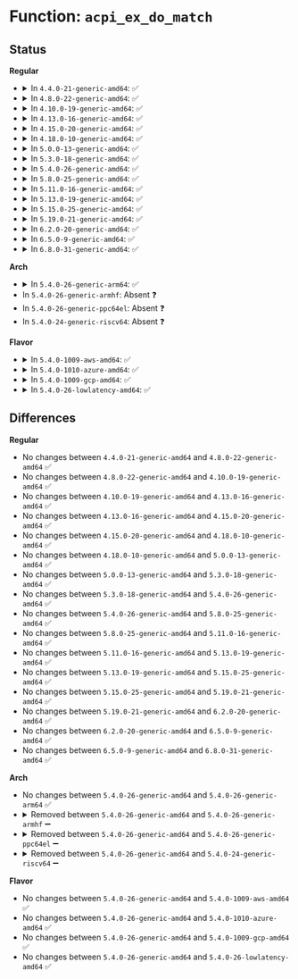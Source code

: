 # Function: <code>acpi_ex_do_match</code>

## Status
<b>Regular</b>
<ul>
<li>
<details>
<summary>In <code>4.4.0-21-generic-amd64</code>: ✅</summary>

```c
u8 acpi_ex_do_match(u32 match_op, union acpi_operand_object * package_obj, union acpi_operand_object * match_obj)
```

```json
{
  "name": "acpi_ex_do_match",
  "collision_type": "Unique Static",
  "inline_type": "No",
  "funcs": [
    {
      "addr": 18446744071583660783,
      "name": "acpi_ex_do_match",
      "external": false,
      "loc": "drivers/acpi/acpica/exoparg6.c:97",
      "file": "drivers/acpi/acpica/exoparg6.c",
      "inline": "seen, unknown",
      "caller_inline": [],
      "caller_func": [
        "drivers/acpi/acpica/exoparg6.c:acpi_ex_opcode_6A_0T_1R",
        "drivers/acpi/acpica/exoparg6.c:acpi_ex_opcode_6A_0T_1R"
      ]
    }
  ],
  "symbols": [
    {
      "addr": 18446744071583660783,
      "name": "acpi_ex_do_match",
      "section": ".text",
      "bind": "STB_LOCAL",
      "size": 175
    }
  ]
}
```
</details>
</li>
<li>
<details>
<summary>In <code>4.8.0-22-generic-amd64</code>: ✅</summary>

```c
u8 acpi_ex_do_match(u32 match_op, union acpi_operand_object * package_obj, union acpi_operand_object * match_obj)
```

```json
{
  "name": "acpi_ex_do_match",
  "collision_type": "Unique Static",
  "inline_type": "No",
  "funcs": [
    {
      "addr": 18446744071583985166,
      "name": "acpi_ex_do_match",
      "external": false,
      "loc": "drivers/acpi/acpica/exoparg6.c:97",
      "file": "drivers/acpi/acpica/exoparg6.c",
      "inline": "seen, unknown",
      "caller_inline": [],
      "caller_func": [
        "drivers/acpi/acpica/exoparg6.c:acpi_ex_opcode_6A_0T_1R",
        "drivers/acpi/acpica/exoparg6.c:acpi_ex_opcode_6A_0T_1R"
      ]
    }
  ],
  "symbols": [
    {
      "addr": 18446744071583985166,
      "name": "acpi_ex_do_match",
      "section": ".text",
      "bind": "STB_LOCAL",
      "size": 175
    }
  ]
}
```
</details>
</li>
<li>
<details>
<summary>In <code>4.10.0-19-generic-amd64</code>: ✅</summary>

```c
u8 acpi_ex_do_match(u32 match_op, union acpi_operand_object * package_obj, union acpi_operand_object * match_obj)
```

```json
{
  "name": "acpi_ex_do_match",
  "collision_type": "Unique Static",
  "inline_type": "No",
  "funcs": [
    {
      "addr": 18446744071584126562,
      "name": "acpi_ex_do_match",
      "external": false,
      "loc": "drivers/acpi/acpica/exoparg6.c:97",
      "file": "drivers/acpi/acpica/exoparg6.c",
      "inline": "seen, unknown",
      "caller_inline": [],
      "caller_func": [
        "drivers/acpi/acpica/exoparg6.c:acpi_ex_opcode_6A_0T_1R",
        "drivers/acpi/acpica/exoparg6.c:acpi_ex_opcode_6A_0T_1R"
      ]
    }
  ],
  "symbols": [
    {
      "addr": 18446744071584126562,
      "name": "acpi_ex_do_match",
      "section": ".text",
      "bind": "STB_LOCAL",
      "size": 175
    }
  ]
}
```
</details>
</li>
<li>
<details>
<summary>In <code>4.13.0-16-generic-amd64</code>: ✅</summary>

```c
u8 acpi_ex_do_match(u32 match_op, union acpi_operand_object * package_obj, union acpi_operand_object * match_obj)
```

```json
{
  "name": "acpi_ex_do_match",
  "collision_type": "Unique Static",
  "inline_type": "No",
  "funcs": [
    {
      "addr": 18446744071584193679,
      "name": "acpi_ex_do_match",
      "external": false,
      "loc": "drivers/acpi/acpica/exoparg6.c:97",
      "file": "drivers/acpi/acpica/exoparg6.c",
      "inline": "seen, unknown",
      "caller_inline": [],
      "caller_func": [
        "drivers/acpi/acpica/exoparg6.c:acpi_ex_opcode_6A_0T_1R",
        "drivers/acpi/acpica/exoparg6.c:acpi_ex_opcode_6A_0T_1R"
      ]
    }
  ],
  "symbols": [
    {
      "addr": 18446744071584193679,
      "name": "acpi_ex_do_match",
      "section": ".text",
      "bind": "STB_LOCAL",
      "size": 175
    }
  ]
}
```
</details>
</li>
<li>
<details>
<summary>In <code>4.15.0-20-generic-amd64</code>: ✅</summary>

```c
u8 acpi_ex_do_match(u32 match_op, union acpi_operand_object * package_obj, union acpi_operand_object * match_obj)
```

```json
{
  "name": "acpi_ex_do_match",
  "collision_type": "Unique Static",
  "inline_type": "No",
  "funcs": [
    {
      "addr": 18446744071584513900,
      "name": "acpi_ex_do_match",
      "external": false,
      "loc": "drivers/acpi/acpica/exoparg6.c:97",
      "file": "drivers/acpi/acpica/exoparg6.c",
      "inline": "seen, unknown",
      "caller_inline": [],
      "caller_func": [
        "drivers/acpi/acpica/exoparg6.c:acpi_ex_opcode_6A_0T_1R",
        "drivers/acpi/acpica/exoparg6.c:acpi_ex_opcode_6A_0T_1R"
      ]
    }
  ],
  "symbols": [
    {
      "addr": 18446744071584513900,
      "name": "acpi_ex_do_match",
      "section": ".text",
      "bind": "STB_LOCAL",
      "size": 181
    }
  ]
}
```
</details>
</li>
<li>
<details>
<summary>In <code>4.18.0-10-generic-amd64</code>: ✅</summary>

```c
u8 acpi_ex_do_match(u32 match_op, union acpi_operand_object * package_obj, union acpi_operand_object * match_obj)
```

```json
{
  "name": "acpi_ex_do_match",
  "collision_type": "Unique Static",
  "inline_type": "No",
  "funcs": [
    {
      "addr": 18446744071584738334,
      "name": "acpi_ex_do_match",
      "external": false,
      "loc": "drivers/acpi/acpica/exoparg6.c:63",
      "file": "drivers/acpi/acpica/exoparg6.c",
      "inline": "seen, unknown",
      "caller_inline": [],
      "caller_func": [
        "drivers/acpi/acpica/exoparg6.c:acpi_ex_opcode_6A_0T_1R",
        "drivers/acpi/acpica/exoparg6.c:acpi_ex_opcode_6A_0T_1R"
      ]
    }
  ],
  "symbols": [
    {
      "addr": 18446744071584738334,
      "name": "acpi_ex_do_match",
      "section": ".text",
      "bind": "STB_LOCAL",
      "size": 181
    }
  ]
}
```
</details>
</li>
<li>
<details>
<summary>In <code>5.0.0-13-generic-amd64</code>: ✅</summary>

```c
u8 acpi_ex_do_match(u32 match_op, union acpi_operand_object * package_obj, union acpi_operand_object * match_obj)
```

```json
{
  "name": "acpi_ex_do_match",
  "collision_type": "Unique Static",
  "inline_type": "No",
  "funcs": [
    {
      "addr": 18446744071584837988,
      "name": "acpi_ex_do_match",
      "external": false,
      "loc": "drivers/acpi/acpica/exoparg6.c:63",
      "file": "drivers/acpi/acpica/exoparg6.c",
      "inline": "seen, unknown",
      "caller_inline": [],
      "caller_func": [
        "drivers/acpi/acpica/exoparg6.c:acpi_ex_opcode_6A_0T_1R",
        "drivers/acpi/acpica/exoparg6.c:acpi_ex_opcode_6A_0T_1R"
      ]
    }
  ],
  "symbols": [
    {
      "addr": 18446744071584837988,
      "name": "acpi_ex_do_match",
      "section": ".text",
      "bind": "STB_LOCAL",
      "size": 190
    }
  ]
}
```
</details>
</li>
<li>
<details>
<summary>In <code>5.3.0-18-generic-amd64</code>: ✅</summary>

```c
u8 acpi_ex_do_match(u32 match_op, union acpi_operand_object * package_obj, union acpi_operand_object * match_obj)
```

```json
{
  "name": "acpi_ex_do_match",
  "collision_type": "Unique Static",
  "inline_type": "No",
  "funcs": [
    {
      "addr": 18446744071585041598,
      "name": "acpi_ex_do_match",
      "external": false,
      "loc": "drivers/acpi/acpica/exoparg6.c:63",
      "file": "drivers/acpi/acpica/exoparg6.c",
      "inline": "seen, unknown",
      "caller_inline": [],
      "caller_func": [
        "drivers/acpi/acpica/exoparg6.c:acpi_ex_opcode_6A_0T_1R",
        "drivers/acpi/acpica/exoparg6.c:acpi_ex_opcode_6A_0T_1R"
      ]
    }
  ],
  "symbols": [
    {
      "addr": 18446744071585041598,
      "name": "acpi_ex_do_match",
      "section": ".text",
      "bind": "STB_LOCAL",
      "size": 196
    }
  ]
}
```
</details>
</li>
<li>
<details>
<summary>In <code>5.4.0-26-generic-amd64</code>: ✅</summary>

```c
u8 acpi_ex_do_match(u32 match_op, union acpi_operand_object * package_obj, union acpi_operand_object * match_obj)
```

```json
{
  "name": "acpi_ex_do_match",
  "collision_type": "Unique Static",
  "inline_type": "No",
  "funcs": [
    {
      "addr": 18446744071585177683,
      "name": "acpi_ex_do_match",
      "external": false,
      "loc": "drivers/acpi/acpica/exoparg6.c:63",
      "file": "drivers/acpi/acpica/exoparg6.c",
      "inline": "seen, unknown",
      "caller_inline": [],
      "caller_func": [
        "drivers/acpi/acpica/exoparg6.c:acpi_ex_opcode_6A_0T_1R",
        "drivers/acpi/acpica/exoparg6.c:acpi_ex_opcode_6A_0T_1R"
      ]
    }
  ],
  "symbols": [
    {
      "addr": 18446744071585177683,
      "name": "acpi_ex_do_match",
      "section": ".text",
      "bind": "STB_LOCAL",
      "size": 196
    }
  ]
}
```
</details>
</li>
<li>
<details>
<summary>In <code>5.8.0-25-generic-amd64</code>: ✅</summary>

```c
u8 acpi_ex_do_match(u32 match_op, union acpi_operand_object * package_obj, union acpi_operand_object * match_obj)
```

```json
{
  "name": "acpi_ex_do_match",
  "collision_type": "Unique Static",
  "inline_type": "No",
  "funcs": [
    {
      "addr": 18446744071585882987,
      "name": "acpi_ex_do_match",
      "external": false,
      "loc": "drivers/acpi/acpica/exoparg6.c:63",
      "file": "drivers/acpi/acpica/exoparg6.c",
      "inline": "seen, unknown",
      "caller_inline": [],
      "caller_func": [
        "drivers/acpi/acpica/exoparg6.c:acpi_ex_opcode_6A_0T_1R",
        "drivers/acpi/acpica/exoparg6.c:acpi_ex_opcode_6A_0T_1R"
      ]
    }
  ],
  "symbols": [
    {
      "addr": 18446744071585882987,
      "name": "acpi_ex_do_match",
      "section": ".text",
      "bind": "STB_LOCAL",
      "size": 196
    }
  ]
}
```
</details>
</li>
<li>
<details>
<summary>In <code>5.11.0-16-generic-amd64</code>: ✅</summary>

```c
u8 acpi_ex_do_match(u32 match_op, union acpi_operand_object * package_obj, union acpi_operand_object * match_obj)
```

```json
{
  "name": "acpi_ex_do_match",
  "collision_type": "Unique Static",
  "inline_type": "No",
  "funcs": [
    {
      "addr": 18446744071586004095,
      "name": "acpi_ex_do_match",
      "external": false,
      "loc": "drivers/acpi/acpica/exoparg6.c:63",
      "file": "drivers/acpi/acpica/exoparg6.c",
      "inline": "seen, unknown",
      "caller_inline": [],
      "caller_func": [
        "drivers/acpi/acpica/exoparg6.c:acpi_ex_opcode_6A_0T_1R",
        "drivers/acpi/acpica/exoparg6.c:acpi_ex_opcode_6A_0T_1R"
      ]
    }
  ],
  "symbols": [
    {
      "addr": 18446744071586004095,
      "name": "acpi_ex_do_match",
      "section": ".text",
      "bind": "STB_LOCAL",
      "size": 196
    }
  ]
}
```
</details>
</li>
<li>
<details>
<summary>In <code>5.13.0-19-generic-amd64</code>: ✅</summary>

```c
u8 acpi_ex_do_match(u32 match_op, union acpi_operand_object * package_obj, union acpi_operand_object * match_obj)
```

```json
{
  "name": "acpi_ex_do_match",
  "collision_type": "Unique Static",
  "inline_type": "No",
  "funcs": [
    {
      "addr": 18446744071585881117,
      "name": "acpi_ex_do_match",
      "external": false,
      "loc": "drivers/acpi/acpica/exoparg6.c:63",
      "file": "drivers/acpi/acpica/exoparg6.c",
      "inline": "seen, unknown",
      "caller_inline": [],
      "caller_func": [
        "drivers/acpi/acpica/exoparg6.c:acpi_ex_opcode_6A_0T_1R",
        "drivers/acpi/acpica/exoparg6.c:acpi_ex_opcode_6A_0T_1R"
      ]
    }
  ],
  "symbols": [
    {
      "addr": 18446744071585881117,
      "name": "acpi_ex_do_match",
      "section": ".text",
      "bind": "STB_LOCAL",
      "size": 196
    }
  ]
}
```
</details>
</li>
<li>
<details>
<summary>In <code>5.15.0-25-generic-amd64</code>: ✅</summary>

```c
u8 acpi_ex_do_match(u32 match_op, union acpi_operand_object * package_obj, union acpi_operand_object * match_obj)
```

```json
{
  "name": "acpi_ex_do_match",
  "collision_type": "Unique Static",
  "inline_type": "No",
  "funcs": [
    {
      "addr": 18446744071586368582,
      "name": "acpi_ex_do_match",
      "external": false,
      "loc": "drivers/acpi/acpica/exoparg6.c:63",
      "file": "drivers/acpi/acpica/exoparg6.c",
      "inline": "seen, unknown",
      "caller_inline": [],
      "caller_func": [
        "drivers/acpi/acpica/exoparg6.c:acpi_ex_opcode_6A_0T_1R",
        "drivers/acpi/acpica/exoparg6.c:acpi_ex_opcode_6A_0T_1R"
      ]
    }
  ],
  "symbols": [
    {
      "addr": 18446744071586368582,
      "name": "acpi_ex_do_match",
      "section": ".text",
      "bind": "STB_LOCAL",
      "size": 196
    }
  ]
}
```
</details>
</li>
<li>
<details>
<summary>In <code>5.19.0-21-generic-amd64</code>: ✅</summary>

```c
u8 acpi_ex_do_match(u32 match_op, union acpi_operand_object * package_obj, union acpi_operand_object * match_obj)
```

```json
{
  "name": "acpi_ex_do_match",
  "collision_type": "Unique Static",
  "inline_type": "No",
  "funcs": [
    {
      "addr": 18446744071587616251,
      "name": "acpi_ex_do_match",
      "external": false,
      "loc": "drivers/acpi/acpica/exoparg6.c:63",
      "file": "drivers/acpi/acpica/exoparg6.c",
      "inline": "seen, unknown",
      "caller_inline": [],
      "caller_func": [
        "drivers/acpi/acpica/exoparg6.c:acpi_ex_opcode_6A_0T_1R",
        "drivers/acpi/acpica/exoparg6.c:acpi_ex_opcode_6A_0T_1R"
      ]
    }
  ],
  "symbols": [
    {
      "addr": 18446744071587616251,
      "name": "acpi_ex_do_match",
      "section": ".text",
      "bind": "STB_LOCAL",
      "size": 200
    }
  ]
}
```
</details>
</li>
<li>
<details>
<summary>In <code>6.2.0-20-generic-amd64</code>: ✅</summary>

```c
u8 acpi_ex_do_match(u32 match_op, union acpi_operand_object * package_obj, union acpi_operand_object * match_obj)
```

```json
{
  "name": "acpi_ex_do_match",
  "collision_type": "Unique Static",
  "inline_type": "No",
  "funcs": [
    {
      "addr": 18446744071588912480,
      "name": "acpi_ex_do_match",
      "external": false,
      "loc": "drivers/acpi/acpica/exoparg6.c:63",
      "file": "drivers/acpi/acpica/exoparg6.c",
      "inline": "seen, unknown",
      "caller_inline": [],
      "caller_func": [
        "drivers/acpi/acpica/exoparg6.c:acpi_ex_opcode_6A_0T_1R",
        "drivers/acpi/acpica/exoparg6.c:acpi_ex_opcode_6A_0T_1R"
      ]
    }
  ],
  "symbols": [
    {
      "addr": 18446744071588912480,
      "name": "acpi_ex_do_match",
      "section": ".text",
      "bind": "STB_LOCAL",
      "size": 262
    }
  ]
}
```
</details>
</li>
<li>
<details>
<summary>In <code>6.5.0-9-generic-amd64</code>: ✅</summary>

```c
u8 acpi_ex_do_match(u32 match_op, union acpi_operand_object * package_obj, union acpi_operand_object * match_obj)
```

```json
{
  "name": "acpi_ex_do_match",
  "collision_type": "Unique Static",
  "inline_type": "No",
  "funcs": [
    {
      "addr": 18446744071589202544,
      "name": "acpi_ex_do_match",
      "external": false,
      "loc": "drivers/acpi/acpica/exoparg6.c:63",
      "file": "drivers/acpi/acpica/exoparg6.c",
      "inline": "seen, unknown",
      "caller_inline": [],
      "caller_func": [
        "drivers/acpi/acpica/exoparg6.c:acpi_ex_opcode_6A_0T_1R",
        "drivers/acpi/acpica/exoparg6.c:acpi_ex_opcode_6A_0T_1R"
      ]
    }
  ],
  "symbols": [
    {
      "addr": 18446744071589202544,
      "name": "acpi_ex_do_match",
      "section": ".text",
      "bind": "STB_LOCAL",
      "size": 264
    }
  ]
}
```
</details>
</li>
<li>
<details>
<summary>In <code>6.8.0-31-generic-amd64</code>: ✅</summary>

```c
u8 acpi_ex_do_match(u32 match_op, union acpi_operand_object * package_obj, union acpi_operand_object * match_obj)
```

```json
{
  "name": "acpi_ex_do_match",
  "collision_type": "Unique Static",
  "inline_type": "No",
  "funcs": [
    {
      "addr": 18446744071589509008,
      "name": "acpi_ex_do_match",
      "external": false,
      "loc": "drivers/acpi/acpica/exoparg6.c:63",
      "file": "drivers/acpi/acpica/exoparg6.c",
      "inline": "seen, unknown",
      "caller_inline": [],
      "caller_func": [
        "drivers/acpi/acpica/exoparg6.c:acpi_ex_opcode_6A_0T_1R",
        "drivers/acpi/acpica/exoparg6.c:acpi_ex_opcode_6A_0T_1R"
      ]
    }
  ],
  "symbols": [
    {
      "addr": 18446744071589509008,
      "name": "acpi_ex_do_match",
      "section": ".text",
      "bind": "STB_LOCAL",
      "size": 264
    }
  ]
}
```
</details>
</li>
</ul>
<b>Arch</b>
<ul>
<li>
<details>
<summary>In <code>5.4.0-26-generic-arm64</code>: ✅</summary>

```c
u8 acpi_ex_do_match(u32 match_op, union acpi_operand_object * package_obj, union acpi_operand_object * match_obj)
```

```json
{
  "name": "acpi_ex_do_match",
  "collision_type": "Unique Static",
  "inline_type": "No",
  "funcs": [
    {
      "addr": 18446603336497528132,
      "name": "acpi_ex_do_match",
      "external": false,
      "loc": "drivers/acpi/acpica/exoparg6.c:63",
      "file": "drivers/acpi/acpica/exoparg6.c",
      "inline": "seen, unknown",
      "caller_inline": [],
      "caller_func": [
        "drivers/acpi/acpica/exoparg6.c:acpi_ex_opcode_6A_0T_1R",
        "drivers/acpi/acpica/exoparg6.c:acpi_ex_opcode_6A_0T_1R"
      ]
    }
  ],
  "symbols": [
    {
      "addr": 18446603336497528132,
      "name": "acpi_ex_do_match",
      "section": ".text",
      "bind": "STB_LOCAL",
      "size": 248
    }
  ]
}
```
</details>
</li>
<li>
In <code>5.4.0-26-generic-armhf</code>: Absent ❓
</li>
<li>
In <code>5.4.0-26-generic-ppc64el</code>: Absent ❓
</li>
<li>
In <code>5.4.0-24-generic-riscv64</code>: Absent ❓
</li>
</ul>
<b>Flavor</b>
<ul>
<li>
<details>
<summary>In <code>5.4.0-1009-aws-amd64</code>: ✅</summary>

```c
u8 acpi_ex_do_match(u32 match_op, union acpi_operand_object * package_obj, union acpi_operand_object * match_obj)
```

```json
{
  "name": "acpi_ex_do_match",
  "collision_type": "Unique Static",
  "inline_type": "No",
  "funcs": [
    {
      "addr": 18446744071585061668,
      "name": "acpi_ex_do_match",
      "external": false,
      "loc": "drivers/acpi/acpica/exoparg6.c:63",
      "file": "drivers/acpi/acpica/exoparg6.c",
      "inline": "seen, unknown",
      "caller_inline": [],
      "caller_func": [
        "drivers/acpi/acpica/exoparg6.c:acpi_ex_opcode_6A_0T_1R",
        "drivers/acpi/acpica/exoparg6.c:acpi_ex_opcode_6A_0T_1R"
      ]
    }
  ],
  "symbols": [
    {
      "addr": 18446744071585061668,
      "name": "acpi_ex_do_match",
      "section": ".text",
      "bind": "STB_LOCAL",
      "size": 196
    }
  ]
}
```
</details>
</li>
<li>
<details>
<summary>In <code>5.4.0-1010-azure-amd64</code>: ✅</summary>

```c
u8 acpi_ex_do_match(u32 match_op, union acpi_operand_object * package_obj, union acpi_operand_object * match_obj)
```

```json
{
  "name": "acpi_ex_do_match",
  "collision_type": "Unique Static",
  "inline_type": "No",
  "funcs": [
    {
      "addr": 18446744071584977180,
      "name": "acpi_ex_do_match",
      "external": false,
      "loc": "drivers/acpi/acpica/exoparg6.c:63",
      "file": "drivers/acpi/acpica/exoparg6.c",
      "inline": "seen, unknown",
      "caller_inline": [],
      "caller_func": [
        "drivers/acpi/acpica/exoparg6.c:acpi_ex_opcode_6A_0T_1R",
        "drivers/acpi/acpica/exoparg6.c:acpi_ex_opcode_6A_0T_1R"
      ]
    }
  ],
  "symbols": [
    {
      "addr": 18446744071584977180,
      "name": "acpi_ex_do_match",
      "section": ".text",
      "bind": "STB_LOCAL",
      "size": 196
    }
  ]
}
```
</details>
</li>
<li>
<details>
<summary>In <code>5.4.0-1009-gcp-amd64</code>: ✅</summary>

```c
u8 acpi_ex_do_match(u32 match_op, union acpi_operand_object * package_obj, union acpi_operand_object * match_obj)
```

```json
{
  "name": "acpi_ex_do_match",
  "collision_type": "Unique Static",
  "inline_type": "No",
  "funcs": [
    {
      "addr": 18446744071585129267,
      "name": "acpi_ex_do_match",
      "external": false,
      "loc": "drivers/acpi/acpica/exoparg6.c:63",
      "file": "drivers/acpi/acpica/exoparg6.c",
      "inline": "seen, unknown",
      "caller_inline": [],
      "caller_func": [
        "drivers/acpi/acpica/exoparg6.c:acpi_ex_opcode_6A_0T_1R",
        "drivers/acpi/acpica/exoparg6.c:acpi_ex_opcode_6A_0T_1R"
      ]
    }
  ],
  "symbols": [
    {
      "addr": 18446744071585129267,
      "name": "acpi_ex_do_match",
      "section": ".text",
      "bind": "STB_LOCAL",
      "size": 196
    }
  ]
}
```
</details>
</li>
<li>
<details>
<summary>In <code>5.4.0-26-lowlatency-amd64</code>: ✅</summary>

```c
u8 acpi_ex_do_match(u32 match_op, union acpi_operand_object * package_obj, union acpi_operand_object * match_obj)
```

```json
{
  "name": "acpi_ex_do_match",
  "collision_type": "Unique Static",
  "inline_type": "No",
  "funcs": [
    {
      "addr": 18446744071585235427,
      "name": "acpi_ex_do_match",
      "external": false,
      "loc": "drivers/acpi/acpica/exoparg6.c:63",
      "file": "drivers/acpi/acpica/exoparg6.c",
      "inline": "seen, unknown",
      "caller_inline": [],
      "caller_func": [
        "drivers/acpi/acpica/exoparg6.c:acpi_ex_opcode_6A_0T_1R",
        "drivers/acpi/acpica/exoparg6.c:acpi_ex_opcode_6A_0T_1R"
      ]
    }
  ],
  "symbols": [
    {
      "addr": 18446744071585235427,
      "name": "acpi_ex_do_match",
      "section": ".text",
      "bind": "STB_LOCAL",
      "size": 196
    }
  ]
}
```
</details>
</li>
</ul>

## Differences
<b>Regular</b>
<ul>
<li>
No changes between <code>4.4.0-21-generic-amd64</code> and <code>4.8.0-22-generic-amd64</code> ✅
</li>
<li>
No changes between <code>4.8.0-22-generic-amd64</code> and <code>4.10.0-19-generic-amd64</code> ✅
</li>
<li>
No changes between <code>4.10.0-19-generic-amd64</code> and <code>4.13.0-16-generic-amd64</code> ✅
</li>
<li>
No changes between <code>4.13.0-16-generic-amd64</code> and <code>4.15.0-20-generic-amd64</code> ✅
</li>
<li>
No changes between <code>4.15.0-20-generic-amd64</code> and <code>4.18.0-10-generic-amd64</code> ✅
</li>
<li>
No changes between <code>4.18.0-10-generic-amd64</code> and <code>5.0.0-13-generic-amd64</code> ✅
</li>
<li>
No changes between <code>5.0.0-13-generic-amd64</code> and <code>5.3.0-18-generic-amd64</code> ✅
</li>
<li>
No changes between <code>5.3.0-18-generic-amd64</code> and <code>5.4.0-26-generic-amd64</code> ✅
</li>
<li>
No changes between <code>5.4.0-26-generic-amd64</code> and <code>5.8.0-25-generic-amd64</code> ✅
</li>
<li>
No changes between <code>5.8.0-25-generic-amd64</code> and <code>5.11.0-16-generic-amd64</code> ✅
</li>
<li>
No changes between <code>5.11.0-16-generic-amd64</code> and <code>5.13.0-19-generic-amd64</code> ✅
</li>
<li>
No changes between <code>5.13.0-19-generic-amd64</code> and <code>5.15.0-25-generic-amd64</code> ✅
</li>
<li>
No changes between <code>5.15.0-25-generic-amd64</code> and <code>5.19.0-21-generic-amd64</code> ✅
</li>
<li>
No changes between <code>5.19.0-21-generic-amd64</code> and <code>6.2.0-20-generic-amd64</code> ✅
</li>
<li>
No changes between <code>6.2.0-20-generic-amd64</code> and <code>6.5.0-9-generic-amd64</code> ✅
</li>
<li>
No changes between <code>6.5.0-9-generic-amd64</code> and <code>6.8.0-31-generic-amd64</code> ✅
</li>
</ul>
<b>Arch</b>
<ul>
<li>
No changes between <code>5.4.0-26-generic-amd64</code> and <code>5.4.0-26-generic-arm64</code> ✅
</li>
<li>
<details>
<summary>Removed between <code>5.4.0-26-generic-amd64</code> and <code>5.4.0-26-generic-armhf</code> ➖</summary>

```c
u8 acpi_ex_do_match(u32 match_op, union acpi_operand_object * package_obj, union acpi_operand_object * match_obj)
```
</details>
</li>
<li>
<details>
<summary>Removed between <code>5.4.0-26-generic-amd64</code> and <code>5.4.0-26-generic-ppc64el</code> ➖</summary>

```c
u8 acpi_ex_do_match(u32 match_op, union acpi_operand_object * package_obj, union acpi_operand_object * match_obj)
```
</details>
</li>
<li>
<details>
<summary>Removed between <code>5.4.0-26-generic-amd64</code> and <code>5.4.0-24-generic-riscv64</code> ➖</summary>

```c
u8 acpi_ex_do_match(u32 match_op, union acpi_operand_object * package_obj, union acpi_operand_object * match_obj)
```
</details>
</li>
</ul>
<b>Flavor</b>
<ul>
<li>
No changes between <code>5.4.0-26-generic-amd64</code> and <code>5.4.0-1009-aws-amd64</code> ✅
</li>
<li>
No changes between <code>5.4.0-26-generic-amd64</code> and <code>5.4.0-1010-azure-amd64</code> ✅
</li>
<li>
No changes between <code>5.4.0-26-generic-amd64</code> and <code>5.4.0-1009-gcp-amd64</code> ✅
</li>
<li>
No changes between <code>5.4.0-26-generic-amd64</code> and <code>5.4.0-26-lowlatency-amd64</code> ✅
</li>
</ul>
